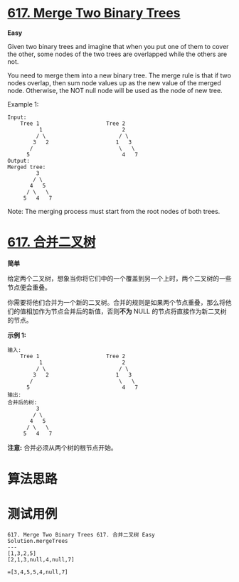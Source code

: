 # [617. Merge Two Binary Trees][enTitle]

**Easy**

Given two binary trees and imagine that when you put one of them to cover the other, some nodes of the two trees are overlapped while the others are not.

You need to merge them into a new binary tree. The merge rule is that if two nodes overlap, then sum node values up as the new value of the merged node. Otherwise, the NOT null node will be used as the node of new tree.

Example 1:

```
Input: 
	Tree 1                     Tree 2                  
          1                         2                             
         / \                       / \                            
        3   2                     1   3                        
       /                           \   \                      
      5                             4   7                  
Output: 
Merged tree:
	     3
	    / \
	   4   5
	  / \   \ 
	 5   4   7

```



Note: The merging process must start from the root nodes of both trees.
# [617. 合并二叉树][cnTitle]

**简单**

给定两个二叉树，想象当你将它们中的一个覆盖到另一个上时，两个二叉树的一些节点便会重叠。

你需要将他们合并为一个新的二叉树。合并的规则是如果两个节点重叠，那么将他们的值相加作为节点合并后的新值，否则**不为** NULL 的节点将直接作为新二叉树的节点。

**示例 1:** 

```
输入: 
	Tree 1                     Tree 2                  
          1                         2                             
         / \                       / \                            
        3   2                     1   3                        
       /                           \   \                      
      5                             4   7                  
输出: 
合并后的树:
	     3
	    / \
	   4   5
	  / \   \ 
	 5   4   7

```

**注意:**  合并必须从两个树的根节点开始。


# 算法思路

# 测试用例
```
617. Merge Two Binary Trees 617. 合并二叉树 Easy
Solution.mergeTrees
---
[1,3,2,5]
[2,1,3,null,4,null,7]

=[3,4,5,5,4,null,7]
```

[enTitle]: https://leetcode.com/problems/merge-two-binary-trees/
[cnTitle]: https://leetcode-cn.com/problems/merge-two-binary-trees/


